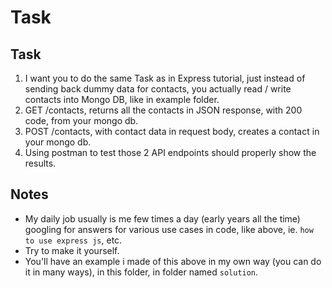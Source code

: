 # Task

## Task

1. I want you to do the same Task as in Express tutorial, just instead of sending back dummy data for contacts, you actually read / write contacts into Mongo DB, like in example folder.
2. GET /contacts, returns all the contacts in JSON response, with 200 code, from your mongo db.
3. POST /contacts, with contact data in request body, creates a contact in your mongo db.
4. Using postman to test those 2 API endpoints should properly show the results.

## Notes

- My daily job usually is me few times a day (early years all the time) googling for answers for various use cases in code, like above, ie. `how to use express js`, etc.
- Try to make it yourself.
- You'll have an example i made of this above in my own way (you can do it in many ways), in this folder, in folder named `solution`.
